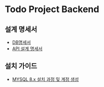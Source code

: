 # Todo Project Backend

## 설계 명세서

- [DB명세서](./plan/DB명세서,API설계.md)
- [API 설계 명세서](./plan/EC2%20서버%20생성.md)

## 설치 가이드

- [MYSQL 8.x 설치 과정 및 계정 생성](./plan/MYSQL설치과정.md)
